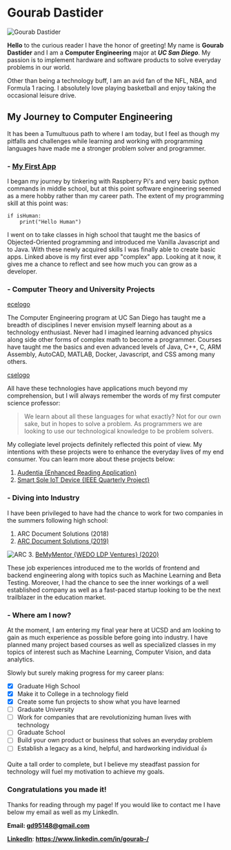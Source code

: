 # Gourab Dastider

![Gourab Dastider](https://pbs.twimg.com/profile_images/1251769211971502080/WoQn3FKt_400x400.jpg)

**Hello** to the curious reader I have the honor of greeting! My name is **Gourab Dastider** and I am a **Computer Engineering** major at **_UC San Diego_**. My passion is to implement hardware and software products to solve everyday problems in our world. 

Other than being a technology buff, I am an avid fan of the NFL, NBA, and Formula 1 racing. I absolutely love playing basketball and enjoy taking the occasional leisure drive.

## My Journey to Computer Engineering

It has been a Tumultuous path to where I am today, but I feel as though my pitfalls and challenges while learning and working with programming languages have made me a stronger problem solver and programmer.

### - [My First App](https://studio.code.org/projects/applab/BWWQ9QaVSB9v3jNDbD5Ey_12_1ACJ6dU_5tHsQvPjNs)

I began my journey by tinkering with Raspberry Pi's and very basic python commands in middle school, but at this point software engineering seemed as a mere hobby rather than my career path. 
The extent of my programming skill at this point was:
```
if isHuman:
	print("Hello Human")

```
I went on to take classes in high school that taught me the basics of Objected-Oriented programming and introduced me Vanilla Javascript and to Java. With these newly acquired skills I was finally able to create basic apps. Linked above is my first ever app "complex" app. Looking at it now, it gives me a chance to reflect and see how much you can grow as a developer.

### - Computer Theory and University Projects

[ecelogo](ecelogo.png)

The Computer Engineering program at UC San Diego has taught me a breadth of disciplines I never envision myself learning about as a technology enthusiast. Never had I imagined learning advanced physics along side other forms of complex math to become a programmer. Courses have taught me the basics and even advanced levels of Java, C++, C, ARM Assembly, AutoCAD, MATLAB, Docker, Javascript, and CSS among many others.

[cselogo](cselogo.jpeg) 

All have these technologies have applications much beyond my comprehension, but I will always remember the words of my first computer science professor:

> We learn about all these languages for what exactly? Not for our own sake, but in hopes to solve a problem. As programmers we are looking to use our technological knowledge to be problem solvers.

My collegiate level projects definitely reflected this point of view. My intentions with these projects were to enhance the everyday lives of my end consumer. You can learn more about these projects below:

1. [Audentia {Enhanced Reading Application}](https://github.com/jacksonconte/audientia-sd-hacks)
2. [Smart Sole IoT Device {IEEE Quarterly Project}](https://github.com/AidanDougherty/IEEEQPFoot)


### - Diving into Industry

I have been privileged to have had the chance to work for two companies in the summers following high school:

1. ARC Document Solutions (2018)
2. [ARC Document Solutions (2019)](https://www.linkedin.com/in/gourab-/detail/overlay-view/urn:li:fsd_profileTreasuryMedia:(ACoAAB2phusBnWfEuP6Y4bkDG_BaG7oiw7HUJGg,1587665653004)/)

![ARC](https://res-2.cloudinary.com/crunchbase-production/image/upload/c_lpad,h_256,w_256,f_auto,q_auto:eco/v1402651471/y2pvd1528oqot5gb1zpf.jpg)
3. [BeMyMentor {WEDO LDP Ventures} (2020)](https://www.bemymentor.us/)

These job experiences introduced me to the worlds of frontend and backend engineering along with topics such as Machine Learning and Beta Testing. Moreover, I had the chance to see the inner workings of a well established company as well as a fast-paced startup looking to be the next trailblazer in the education market.

### - Where am I now?

At the moment, I am entering my final year here at UCSD and am looking to gain as much experience as possible before going into industry. I have planned many project based courses as well as specialized classes in my topics of interest such as Machine Learning, Computer Vision, and data analytics. 

Slowly but surely making progress for my career plans:

- [x] Graduate High School
- [x] Make it to College in a technology field
- [x] Create some fun projects to show what you have learned
- [ ] Graduate University
- [ ] Work for companies that are revolutionizing human lives with technology
- [ ] Graduate School
- [ ] Build your own product or business that solves an everyday problem
- [ ] Establish a legacy as a kind, helpful, and hardworking individual :+1:

Quite a tall order to complete, but I believe my steadfast passion for technology will fuel my motivation to achieve my goals.

### Congratulations you made it!

Thanks for reading through my page! 
If you would like to contact me I have below my email as well as my LinkedIn.

**Email: gd95148@gmail.com**

[**LinkedIn**](https://www.linkedin.com/in/gourab-/): 
**https://www.linkedin.com/in/gourab-/**